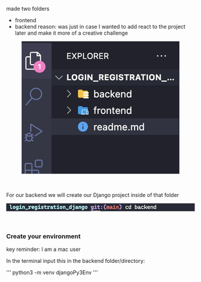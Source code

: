 made two folders
- frontend
- backend
reason: was just in case I wanted to add react to the project later and make it more of a creative challenge


<p align="center">
    <img src="./img/Screenshot%202023-06-23%20at%2010.05.48%20PM.png" >
</p>
<br>

For our backend we will create our Django project inside of that folder

<p align="center">
    <img src="./img/Screenshot%202023-06-23%20at%2010.58.29%20PM.png" >
</p>

<br>

### Create your environment
<p> key reminder: I am a mac user </p>
<p> In the terminal input this in the backend folder/directory: </p>
'''
python3 -m venv djangoPy3Env
'''
